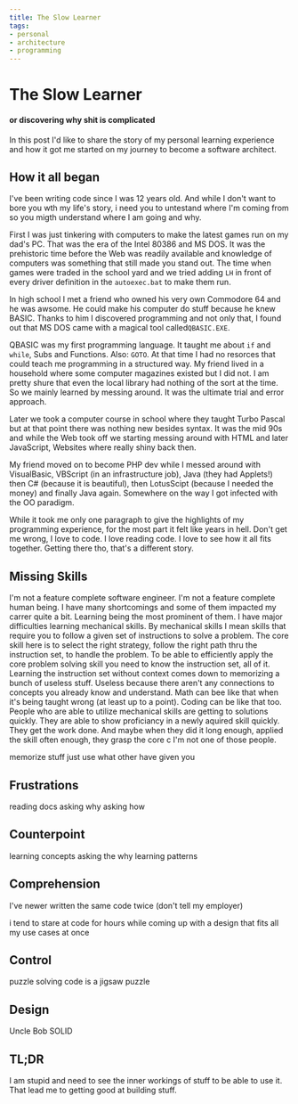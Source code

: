 ```yaml
---
title: The Slow Learner
tags:
- personal
- architecture
- programming
---
```

# The Slow Learner
#### or discovering why shit is complicated

In this post I'd like to share the story of my personal learning experience and how it got me started on my journey to become a software architect.

## How it all began
I've been writing code since I was 12 years old. And while I don't want to bore you wth my life's story, 
i need you to untestand where I'm coming from so you migth understand where I am going and why.

First I was just tinkering with computers to make the latest games run on my dad's PC. That was the era of the Intel 80386 and MS DOS. It was the prehistoric time before the Web was readily available and knowledge of computers was something that still made you stand out. 
The time when games were traded in the school yard and we tried adding `LH` in front of  every driver definition in the `autoexec.bat` to make them run.

In high school I met a friend who owned his very own Commodore 64 and he was awsome. He could make his computer do stuff because he knew BASIC. Thanks to him I discovered programming and not only that, I found out that MS DOS came with a magical tool called`QBASIC.EXE`. 

QBASIC was my first programming language. It taught me about `if` and `while`, Subs and Functions. Also: `GOTO`. At that time I had no resorces that could teach me programming in a structured way. My friend lived in a household where some computer magazines existed but I did not. I am pretty shure that even the local library had nothing of the sort at the time. So we mainly learned by messing around. It was the ultimate trial and error approach.

Later we took a computer course in school where they taught Turbo Pascal but at that point there was nothing new besides syntax. It was the mid 90s and while the Web took off we starting messing around with HTML and later JavaScript, Websites where really shiny back then.

My friend moved on to become PHP dev while I messed around with VisualBasic, VBScript (in an infrastructure job), Java (they had Applets!) then C# (because it is beautiful), then LotusScipt (because I needed the money) and finally Java again. Somewhere on the way I got infected with the OO paradigm.

While it took me only one paragraph to give the highlights of my programming experience, for the most part it felt like years in hell. Don't get me wrong, I love to code. I love reading code. I love to see how it all fits together. Getting there tho, that's a different story.

## Missing Skills
I'm not a feature complete software engineer. I'm not a feature complete human being. I have many shortcomings and some of them impacted my carrer quite a bit. 
Learning being the most prominent of them. I have major difficulties learning mechanical skills.
By mechanical skills I mean skills that require you to follow a given set of instructions to solve a problem. The core skill here is to select the right strategy, follow the right path thru the instruction set, to handle the problem. 
To be able to efficiently apply the core problem solving skill you need to know the instruction set, all of it.
Learning the instruction set without context comes down to memorizing a bunch of useless stuff. Useless because there aren't any connections to concepts you already know and understand.
Math can bee like that when it's being taught wrong (at least up to a point).  Coding can be like that too. 
People who are able to utilize mechanical skills are getting to solutions quickly. They are able to show proficiancy in a newly aquired skill quickly. They get the work done. And maybe when they did it long enough, applied the skill often enough, they grasp the core c 
I'm not one of those people. 

memorize stuff
just use what other have given you

## Frustrations
reading docs
asking why
asking how

## Counterpoint
learning concepts
asking the why
learning patterns

## Comprehension
I've newer written the same code twice (don't tell my employer)

i tend to stare at code for hours while coming up with a design that fits all my use cases at once 

## Control
puzzle solving
code is a jigsaw puzzle

## Design
Uncle Bob
SOLID 

## TL;DR
I am stupid and need to see the inner workings of stuff to be able to use it. That lead me to getting good at building stuff.

<!--stackedit_data:
eyJoaXN0b3J5IjpbLTE2ODA4NDM1NTEsMTA5NTY0Mjg1MiwtMT
A2Njg4NDUzNywxNjEyNjM4NDY3LDIxMDc3NjM4NTQsMTM0OTE2
MjMwNCwxMjM1MDUxNjMwLC04MzQ3NzgzNiwxOTE4MTU0NDI2LD
EyMDIzNTQ5OCwtNjc0MTA1NTYyLC04ODQzMjc3MzEsMTE3MDA4
NjAyOSwtMTQzNTM4MzQwMiwxNzg1NzEyNjc5LDg0ODEwNjE4My
wtMTgxMDEzNDQ0NF19
-->